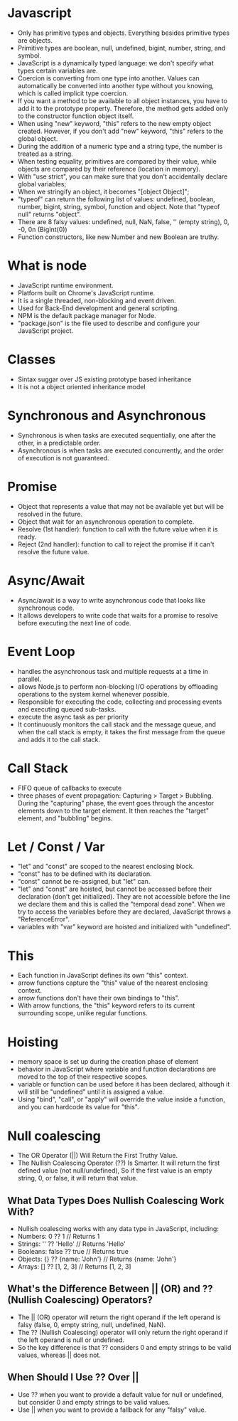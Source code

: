 # Javascript

- Only has primitive types and objects. Everything besides primitive types are objects.
- Primitive types are boolean, null, undefined, bigint, number, string, and symbol.
- JavaScript is a dynamically typed language: we don't specify what types certain variables are.
- Coercion is converting from one type into another. Values can automatically be converted into another type without you knowing, which is called implicit type coercion.
- If you want a method to be available to all object instances, you have to add it to the prototype property. Therefore, the method gets added only to the constructor function object itself.
- When using "new" keyword, "this" refers to the new empty object created. However, if you don't add "new" keyword, "this" refers to the global object.
- During the addition of a numeric type and a string type, the number is treated as a string.
- When testing equality, primitives are compared by their value, while objects are compared by their reference (location in memory).
- With "use strict", you can make sure that you don't accidentally declare global variables;
- When we stringify an object, it becomes "[object Object]";
- "typeof" can return the following list of values: undefined, boolean, number, bigint, string, symbol, function and object. Note that "typeof null" returns "object".
- There are 8 falsy values: undefined, null, NaN, false, '' (empty string), 0, -0, 0n (BigInt(0))
- Function constructors, like new Number and new Boolean are truthy.

# What is node

- JavaScript runtime environment.
- Platform built on Chrome's JavaScript runtime.
- It is a single threaded, non-blocking and event driven.
- Used for Back-End development and general scripting.
- NPM is the default package manager for Node.
- "package.json" is the file used to describe and configure your JavaScript project.

# Classes

- Sintax suggar over JS existing prototype based inheritance
- It is not a object oriented inheritance model

# Synchronous and Asynchronous

- Synchronous is when tasks are executed sequentially, one after the other, in a predictable order.
- Asynchronous is when tasks are executed concurrently, and the order of execution is not guaranteed.

# Promise

- Object that represents a value that may not be available yet but will be resolved in the future.
- Object that wait for an asynchronous operation to complete.
- Resolve (1st handler): function to call with the future value when it is ready.
- Reject (2nd handler): function to call to reject the promise if it can't resolve the future value.

# Async/Await

- Async/await is a way to write asynchronous code that looks like synchronous code.
- It allows developers to write code that waits for a promise to resolve before executing the next line of code.

# Event Loop

- handles the asynchronous task and multiple requests at a time in parallel.
- allows Node.js to perform non-blocking I/O operations by offloading operations to the system kernel whenever possible.
- Responsible for executing the code, collecting and processing events and executing queued sub-tasks.
- execute the async task as per priority
- It continuously monitors the call stack and the message queue, and when the call stack is empty, it takes the first message from the queue and adds it to the call stack.

# Call Stack

- FIFO queue of callbacks to execute
- three phases of event propagation: Capturing \> Target \> Bubbling. During the "capturing" phase, the event goes through the ancestor elements down to the target element. It then reaches the "target" element, and "bubbling" begins.

# Let / Const / Var

- "let" and "const" are scoped to the nearest enclosing block.
- "const" has to be defined with its declaration.
- "const" cannot be re-assigned, but "let" can.
- "let" and "const" are hoisted, but cannot be accessed before their declaration (don't get initialized). They are not accessible before the line we declare them and this is called the "temporal dead zone". When we try to access the variables before they are declared, JavaScript throws a "ReferenceError".
- variables with "var" keyword are hoisted and initialized with "undefined".

# This

- Each function in JavaScript defines its own "this" context.
- arrow functions capture the "this" value of the nearest enclosing context.
- arrow functions don't have their own bindings to "this".
- With arrow functions, the "this" keyword refers to its current surrounding scope, unlike regular functions.

# Hoisting

- memory space is set up during the creation phase of element
- behavior in JavaScript where variable and function declarations are moved to the top of their respective scopes.
- variable or function can be used before it has been declared, although it will still be "undefined" until it is assigned a value.
- Using "bind", "call", or "apply" will override the value inside a function, and you can hardcode its value for "this".

# Null coalescing

- The OR Operator (||) Will Return the First Truthy Value.
- The Nullish Coalescing Operator (??) Is Smarter. It will return the first defined value (not null/undefined), So if the first value is an empty string, 0, or false, it will return that value.

## What Data Types Does Nullish Coalescing Work With?

- Nullish coalescing works with any data type in JavaScript, including:
- Numbers: 0 ?? 1 // Returns 1
- Strings: '' ?? 'Hello' // Returns 'Hello'
- Booleans: false ?? true // Returns true
- Objects: {} ?? {name: 'John'} // Returns {name: 'John'}
- Arrays: [] ?? [1, 2, 3] // Returns [1, 2, 3]

## What's the Difference Between || (OR) and ?? (Nullish Coalescing) Operators?

- The || (OR) operator will return the right operand if the left operand is falsy (false, 0, empty string, null, undefined, NaN).
- The ?? (Nullish Coalescing) operator will only return the right operand if the left operand is null or undefined.
- So the key difference is that ?? considers 0 and empty strings to be valid values, whereas || does not.

## When Should I Use ?? Over ||

- Use ?? when you want to provide a default value for null or undefined, but consider 0 and empty strings to be valid values.
- Use || when you want to provide a fallback for any "falsy" value.
